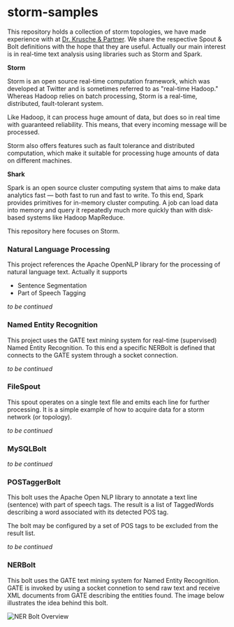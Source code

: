 storm-samples
=============

This repository holds a collection of storm topologies, we have made experience with at 
[Dr. Krusche & Partner](http://www.dr-kruscheundpartner.de). We share the respective Spout & Bolt 
definitions with the hope that they are useful. Actually our main interest is in real-time text analysis using libraries 
such as Storm and Spark.

**Storm**

Storm is an open source real-time computation framework, which was developed at Twitter and is sometimes referred 
to as "real-time Hadoop." Whereas Hadoop relies on batch processing, Storm is a real-time, distributed, fault-tolerant system. 

Like Hadoop, it can process huge amount of data, but does so in real time with guaranteed reliability. This means, that 
every incoming message will be processed. 

Storm also offers features such as fault tolerance and distributed computation, which make it suitable for processing 
huge amounts of data on different machines.

**Shark**

Spark is an open source cluster computing system that aims to make data analytics fast — both fast to run and fast to 
write. To this end, Spark provides primitives for in-memory cluster computing. A job can load data into memory and 
query it repeatedly much more quickly than with disk-based systems like Hadoop MapReduce.

This repository here focuses on Storm.

### Natural Language Processing
This project references the Apache OpenNLP library for the processing of natural language text. Actually it supports
* Sentence Segmentation
* Part of Speech Tagging

_to be continued_

### Named Entity Recognition
This project uses the GATE text mining system for real-time (supervised) Named Entity Recognition. To this end a specific 
NERBolt is defined that connects to the GATE system through a socket connection.

_to be continued_

### FileSpout
This spout operates on a single text file and emits each line for further processing. It is a simple example of how 
to acquire data for a storm network (or topology).

_to be continued_

### MySQLBolt

_to be continued_

### POSTaggerBolt
This bolt uses the Apache Open NLP library to annotate a text line (sentence) with part of speech tags. The result is a 
list of TaggedWords describing a word associated with its detected POS tag.

The bolt may be configured by a set of POS tags to be excluded from the result list.

_to be continued_

### NERBolt
This bolt uses the GATE text mining system for Named Entity Recognition. GATE is invoked by using a socket connetion to 
send raw text and receive XML documents from GATE describing the entities found. The image below illustrates the idea behind 
this bolt.

![NER Bolt Overview](https://raw.github.com/skrusche63/storm-samples/master/src/main/resources/NERBolt.png)


